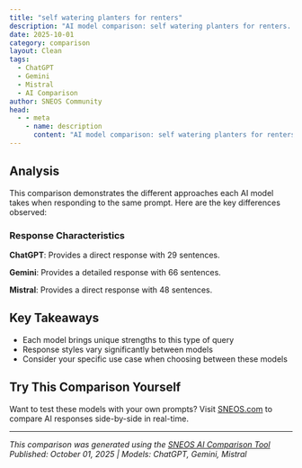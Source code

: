```yaml
---
title: "self watering planters for renters"
description: "AI model comparison: self watering planters for renters..."
date: 2025-10-01
category: comparison
layout: Clean
tags:
  - ChatGPT
  - Gemini
  - Mistral
  - AI Comparison
author: SNEOS Community
head:
  - - meta
    - name: description
      content: "AI model comparison: self watering planters for renters..."
---
```


<ChatComparison
  title="self watering planters for renters"
  prompt="self watering planters for renters"
  :responses='{"ChatGPT": "Self-watering planters are a great solution for renters because they make plant care easier and are usually portable, so you don\u2019t have to worry about permanent modifications to your space. Here are some excellent options and tips for self-watering planters suitable for renters:\n\n### Top Self-Watering Planters for Renters\n\n1. **Lechuza Self-Watering Planters**\n - Stylish and modern look.\n - Built-in water reservoir that keeps soil moist for weeks.\n - Lightweight and portable.\n - Good variety of sizes for indoor use.\n \n2. **Bloem Lucca Self-Watering Planter**\n - Affordable and simple design.\n - Made from durable plastic with a water reservoir.\n - Includes a water level indicator.\n - Great for herbs, flowers, and small plants.\n\n3. **NurseryMate Self-Watering Planters**\n - Available in kits with containers and soil pods.\n - Easy to move around.\n - Great for beginners.\n \n4. **Levoit Self-Watering Herb Garden**\n - Compact, ideal for windowsills.\n - Comes with built-in water reservoir.\n - Perfect for renters who want to grow kitchen herbs.\n\n5. **Boseto Self-Watering Planter Boxes**\n - Larger capacity for multiple plants.\n - Made from resin/plastic, lightweight.\n - Suitable for balcony or indoor use.\n\n### Tips for Renters Using Self-Watering Planters\n- **Avoid heavy or large ceramic planters** that might damage surfaces.\n- Place planters on a tray or waterproof mat to protect floors or window sills from any possible leaks.\n- Choose planters with clear or visible water indicators to avoid over or underwatering.\n- Since these planters retain moisture, be sure to occasionally check soil health to prevent root rot.\n- Consider portable planters you can easily move outdoors or bring inside depending on the season.\n\n### Where to Buy\n- Amazon\n- Home Depot or Lowe\u2019s\n- Local garden centers\n- Online specialty plant shops\n\nWould you like recommendations for specific plant types or budget options?", "Gemini": "Okay, let\u0027s talk about self-watering planters for renters! They are a great way to keep your plants happy with minimal effort, especially when you might move frequently or have unpredictable schedules.\n\n**Why Self-Watering Planters are Great for Renters:**\n\n* **Convenience:** Less frequent watering is ideal for busy lifestyles.\n* **Plant Health:** Consistent moisture helps plants thrive.\n* **Less Mess:** Reduces the chances of overwatering and spills (important for protecting rental properties).\n* **Mobility:** Most are lightweight and easy to move when you relocate.\n* **Variety:** Available in various sizes, styles, and materials to suit your decor.\n* **Good for Travel:** Easier to leave your plants for a few days or a week.\n\n**Types of Self-Watering Planters (Suitable for Renters):**\n\nHere are a few of the most popular and renter-friendly options:\n\n1. **Reservoir-Based Planters:**\n\n * **How they work:** These have a separate reservoir at the bottom of the pot. Water wicks up to the soil through a rope, fabric strip, or porous material.\n * **Pros:** Simple, effective, widely available, can be made DIY.\n * **Cons:** Can sometimes become waterlogged if the wick system is too efficient or if the soil is too dense.\n * **Example Brands/Options:**\n * **Mkono Self Watering Planters:** (Often come in sets, various sizes and colors)\n * **Growneer Self Watering Planters:** (Similar to Mkono, also affordable)\n * Many generic brands available on Amazon, Etsy, and at garden centers. Look for \u0022self watering planter\u0022 or \u0022wicking planter.\u0022\n\n2. **Sub-Irrigation Planters (SIPs):**\n\n * **How they work:** Similar to reservoir-based, but the plant\u0027s roots grow down into a water reservoir at the bottom. There is usually a platform or grid separating the soil from direct contact with the water.\n * **Pros:** Great for plants that like consistent moisture, can hold a larger water supply, less chance of water logging the leaves/soil.\n * **Cons:** Need to be careful about algae growth in the reservoir, might require a slightly more specialized potting mix.\n * **Example Brands/Options:**\n * **EarthBox:** A popular, rectangular SIP often used for vegetables. (Larger, but can be a good option if you have patio space.)\n * **Citysens:** Modular vertical garden systems with SIP technology. (Can be pricier, but very stylish and space-saving).\n * Many DIY SIP planter tutorials available online.\n\n3. **Ceramic Self-Watering Spikes/Globes:**\n\n * **How they work:** Fill a ceramic globe with water and insert it into the soil. The porous ceramic slowly releases water into the soil as it dries out.\n * **Pros:** Simple to use, decorative, can be used with existing pots, good for small plants.\n * **Cons:** Need to refill frequently, may not provide enough water for large plants, can be fragile.\n * **Example Brands/Options:**\n * Many brands on Amazon and garden stores. Look for \u0022self watering globes,\u0022 \u0022watering spikes,\u0022 or \u0022aqua globes.\u0022\n\n4. **DIY Self-Watering Planters (Great for Renters on a Budget):**\n\n * **Recycled Water Bottle Method:** Cut the bottle in half, invert the top half into the bottom half (with the cap removed), and fill the bottom with water. The soil in the top half wicks up the water.\n * **Wicking System with Jars/Containers:** Use a container with drainage holes. Place a wick (cotton rope, strip of fabric) through the drainage hole, with one end inside the pot and the other end submerged in a water reservoir below.\n * **Pros:** Inexpensive, customizable, uses recycled materials.\n * **Cons:** Requires some crafting skills, may not be as aesthetically pleasing as store-bought options.\n\n**Important Considerations for Renters:**\n\n* **Size and Weight:** Choose planters that are easy to move and won\u0027t be too heavy for your floors.\n* **Material:** Consider the planter material and how it will affect the weight and durability. Plastic is lightweight and durable. Ceramic can be heavier and more fragile.\n* **Placement:** Think about where you\u0027ll place the planters. Will they be on a balcony, windowsill, or indoors? Ensure the location gets the right amount of light for your chosen plants.\n* **Drainage:** Even with self-watering planters, it\u0027s a good idea to have some drainage in case of overwatering. Ensure the planter has a drainage hole or a way to prevent the soil from becoming waterlogged.\n* **Waterproof Saucers:** Always use waterproof saucers under your planters to protect your floors and surfaces from water damage. This is *especially* important in a rental!\n* **Rental Agreement:** Check your rental agreement for any restrictions on plants or modifications to the property.\n* **Communication with Landlord:** If you\u0027re unsure about something, it\u0027s always a good idea to communicate with your landlord.\n* **Soil Choice:** Use a good quality potting mix that drains well. Avoid using garden soil, as it can become compacted and prevent proper drainage.\n\n**Plant Choices for Self-Watering Planters:**\n\n* **Good Choices:** Herbs (basil, mint, chives), peace lilies, spider plants, snake plants, pothos, African violets, succulents (with careful watering), strawberries, tomatoes, peppers.\n* **Plants to Avoid (Generally):** Plants that prefer very dry conditions (cacti), plants that need very frequent watering (ferns - can be done, but more challenging).\n\n**Tips for Using Self-Watering Planters:**\n\n* **Don\u0027t Overwater Initially:** When you first plant, water the soil from the top to help the roots establish. Then, fill the reservoir.\n* **Monitor the Water Level:** Check the water level in the reservoir regularly.\n* **Adjust Watering Frequency:** Adjust the frequency of refilling the reservoir based on the plant\u0027s needs and the environmental conditions (temperature, humidity, light).\n* **Fertilize Regularly:** Use a diluted liquid fertilizer when you water.\n* **Clean the Planter Periodically:** Clean the planter regularly to prevent algae growth and mineral buildup.\n* **Consider the Season:** Plants need less water in the winter.\n\n**Where to Buy:**\n\n* **Online Retailers:** Amazon, Etsy, Wayfair\n* **Garden Centers:** Local nurseries, Home Depot, Lowe\u0027s\n* **Discount Stores:** Target, Walmart\n* **Thrift Stores/Garage Sales:** You might find used planters for a bargain.\n\nBy carefully selecting the right type of self-watering planter and choosing plants that are well-suited to them, you can create a thriving indoor garden that\u0027s easy to care for and won\u0027t damage your rental property. Good luck!\n", "Mistral": "Self-watering planters are a great option for renters because they are portable, easy to use, and help ensure your plants get the right amount of water without the need for constant attention. Here are some tips and recommendations for renters looking to use self-watering planters:\n\n### Types of Self-Watering Planters\n1. **Plastic Planters**: Lightweight and affordable, these are easy to move around and are often available in various sizes and designs.\n2. **Ceramic Planters**: More aesthetically pleasing but heavier and more expensive. They are durable and can add a touch of elegance to your space.\n3. **Fabric Planters**: Lightweight and flexible, these are great for balconies and small spaces. They are also eco-friendly and can be folded for storage.\n4. **DIY Planters**: You can make your own self-watering planters using recycled materials like plastic bottles or buckets. This can be a cost-effective and sustainable option.\n\n### Key Features to Look For\n1. **Water Reservoir**: Ensure the planter has a sufficient water reservoir to keep your plants hydrated for an extended period.\n2. **Drainage**: Good drainage is essential to prevent root rot. Look for planters with drainage holes or a built-in drainage system.\n3. **Portability**: Since you might need to move the planters around, consider the weight and ease of handling.\n4. **Durability**: Choose materials that are durable and can withstand outdoor conditions if you plan to keep them on a balcony or patio.\n\n### Tips for Renters\n1. **Space Considerations**: Measure your available space to ensure the planters fit well. Consider vertical planters if you have limited floor space.\n2. **Light Requirements**: Place your planters in areas that receive the appropriate amount of sunlight for your specific plants.\n3. **Maintenance**: Regularly check the water levels and ensure the planters are clean to prevent pests and diseases.\n4. **Aesthetics**: Choose planters that complement your rental\u0027s decor. Neutral colors and simple designs can blend well with most interiors.\n5. **Lease Agreements**: Make sure your lease allows for plants and planters, especially if you plan to place them on balconies or common areas.\n\n### Recommended Plants for Self-Watering Planters\n1. **Herbs**: Basil, parsley, and mint are easy to grow and thrive in self-watering planters.\n2. **Vegetables**: Lettuce, spinach, and radishes are good choices for small spaces.\n3. **Flowers**: Petunias, marigolds, and pansies are colorful and low-maintenance.\n4. **Houseplants**: Snake plants, pothos, and spider plants are hardy and can tolerate a variety of conditions.\n\n### Where to Buy\n1. **Online Retailers**: Websites like Amazon, Wayfair, and Etsy offer a wide variety of self-watering planters.\n2. **Home Improvement Stores**: Stores like Home Depot, Lowe\u0027s, and local nurseries often carry a selection of self-watering planters.\n3. **Specialty Shops**: Garden centers and specialty plant stores may have unique and high-quality options.\n\nBy choosing the right self-watering planters and plants, you can create a beautiful and low-maintenance indoor or outdoor garden that\u0027s perfect for your rental space."}' 
  published-date="18:02"
/>

## Analysis

This comparison demonstrates the different approaches each AI model takes when responding to the same prompt. Here are the key differences observed:

### Response Characteristics

**ChatGPT**: Provides a direct response with 29 sentences. 

**Gemini**: Provides a detailed response with 66 sentences. 

**Mistral**: Provides a direct response with 48 sentences. 

## Key Takeaways

- Each model brings unique strengths to this type of query
- Response styles vary significantly between models
- Consider your specific use case when choosing between these models

## Try This Comparison Yourself

Want to test these models with your own prompts? Visit [SNEOS.com](https://sneos.com) to compare AI responses side-by-side in real-time.

---

*This comparison was generated using the [SNEOS AI Comparison Tool](https://sneos.com)*
*Published: October 01, 2025 | Models: ChatGPT, Gemini, Mistral*
